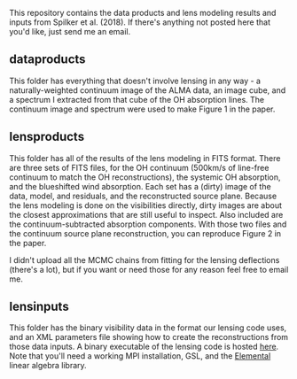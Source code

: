 This repository contains the data products and lens modeling results and inputs from Spilker et al. (2018).
If there's anything not posted here that you'd like, just send me an email.

dataproducts
------------

This folder has everything that doesn't involve lensing in any way - a naturally-weighted continuum image of
the ALMA data, an image cube, and a spectrum I extracted from that cube of the OH absorption lines. The 
continuum image and spectrum were used to make Figure 1 in the paper.

lensproducts
------------

This folder has all of the results of the lens modeling in FITS format. There are three sets of FITS files, for
the OH continuum (500km/s of line-free continuum to match the OH reconstructions), the systemic OH absorption, and
the blueshifted wind absorption. Each set has a (dirty) image of the data, model, and residuals, and the reconstructed
source plane. Because the lens modeling is done on the visibilities directly, dirty images are about the closest
approximations that are still useful to inspect. Also included are the continuum-subtracted absorption components. With 
those two files and the continuum source plane reconstruction, you can reproduce Figure 2 in the paper. 

I didn't upload all the MCMC chains from fitting for the lensing deflections (there's a lot), but if you want or need
those for any reason feel free to email me.

lensinputs
----------

This folder has the binary visibility data in the format our lensing code uses, and an XML parameters file showing how
to create the reconstructions from those data inputs. A binary executable of the lensing code is hosted 
[here](https://github.com/yasharhezaveh/Ripple/releases). Note that you'll need a working MPI installation, GSL,
and the [Elemental](http://libelemental.org/) linear algebra library. 
